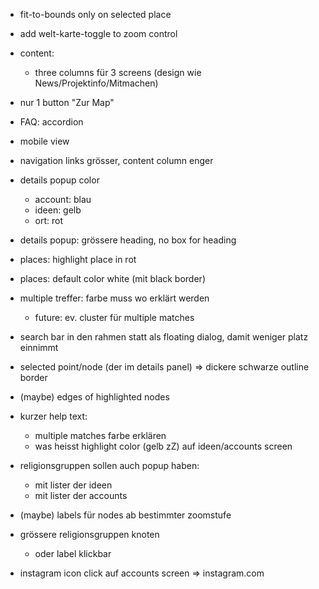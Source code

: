 - fit-to-bounds only on selected place
- add welt-karte-toggle to zoom control

- content:

  - three columns für 3 screens (design wie News/Projektinfo/Mitmachen)

- nur 1 button "Zur Map"

- FAQ: accordion

- mobile view

- navigation links grösser, content column enger

- details popup color
  - account: blau
  - ideen: gelb
  - ort: rot
- details popup: grössere heading, no box for heading

- places: highlight place in rot
- places: default color white (mit black border)

- multiple treffer: farbe muss wo erklärt werden

  - future: ev. cluster für multiple matches

- search bar in den rahmen statt als floating dialog, damit weniger platz einnimmt

- selected point/node (der im details panel) => dickere schwarze outline border

- (maybe) edges of highlighted nodes

- kurzer help text:

  - multiple matches farbe erklären
  - was heisst highlight color (gelb zZ) auf ideen/accounts screen

- religionsgruppen sollen auch popup haben:

  - mit lister der ideen
  - mit lister der accounts

- (maybe) labels für nodes ab bestimmter zoomstufe

- grössere religionsgruppen knoten

  - oder label klickbar

- instagram icon click auf accounts screen => instagram.com
